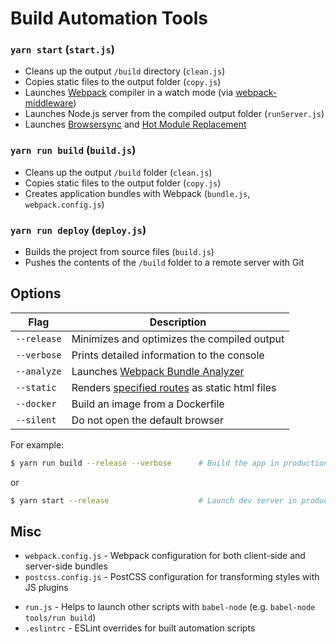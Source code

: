 # Build Automation Tools

### `yarn start` (`start.js`)

- Cleans up the output `/build` directory (`clean.js`)
- Copies static files to the output folder (`copy.js`)
- Launches [Webpack](https://webpack.github.io/) compiler in a watch mode (via
  [webpack-middleware](https://github.com/kriasoft/webpack-middleware))
- Launches Node.js server from the compiled output folder (`runServer.js`)
- Launches [Browsersync](https://browsersync.io/) and
  [Hot Module Replacement](https://webpack.github.io/docs/hot-module-replacement)

### `yarn run build` (`build.js`)

- Cleans up the output `/build` folder (`clean.js`)
- Copies static files to the output folder (`copy.js`)
- Creates application bundles with Webpack (`bundle.js`, `webpack.config.js`)

### `yarn run deploy` (`deploy.js`)

- Builds the project from source files (`build.js`)
- Pushes the contents of the `/build` folder to a remote server with Git

## Options

| Flag        | Description                                                                         |
| ----------- | ----------------------------------------------------------------------------------- |
| `--release` | Minimizes and optimizes the compiled output                                         |
| `--verbose` | Prints detailed information to the console                                          |
| `--analyze` | Launches [Webpack Bundle Analyzer](https://github.com/th0r/webpack-bundle-analyzer) |
| `--static`  | Renders [specified routes](./render.js#L15) as static html files                    |
| `--docker`  | Build an image from a Dockerfile                                                    |
| `--silent`  | Do not open the default browser                                                     |

For example:

```sh
$ yarn run build --release --verbose      # Build the app in production mode
```

or

```sh
$ yarn start --release                    # Launch dev server in production mode
```

## Misc

- `webpack.config.js` - Webpack configuration for both client-side and
  server-side bundles
- `postcss.config.js` - PostCSS configuration for transforming styles with JS
  plugins

* `run.js` - Helps to launch other scripts with `babel-node` (e.g. `babel-node tools/run build`)
* `.eslintrc` - ESLint overrides for built automation scripts
